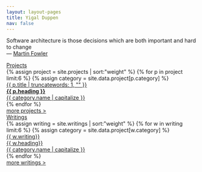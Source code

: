 ```yaml
---
layout: layout-pages
title: Yigal Duppen
nav: false
---
```


<!-- quote -->
<div class="grid">
<div class="page-balloon">
	<div class="page-balloon__quote">
		<p>Software architecture is those decisions which are both important and hard to change <br>— <a href="https://martinfowler.com/" target="_blank">Martin Fowler</a></p>
	</div>
</div>
</div>

<!-- tussenkop -->
<div class="tussenkop grijs-40">
	<a href="{{ site.baseurl }}/projects/">Projects</a>
</div>

<!-- projects -->
<div class="page-box work-grid">
{% assign project = site.projects | sort:"weight" %}
{% for p in project limit:6 %}
{% assign category = site.data.project[p.category] %}
<div class="page-badge work-grid-item">
	<a href="{{ p.url | prepend: site.baseurl }}">
		<div class="badge-projects bg-{{ category.color }} border-{{ category.color }}">
			<div class="badge-projects__kop {{ category.color }}">
				{{ p.title | truncatewords: 1, "" }}
			</div>
			<div class="badge-projects__heading }}">
				<strong>{{ p.heading }}</strong>
			</div>
			<div class="badge-projects__streep body-{{ category.color }}"></div>
			<div class="badge-projects__category {{ category.color }}">
				{{ category.name | capitalize }}
			</div>
		</div>
	</a>
</div>
{% endfor %}
</div>

<!-- tussenkoppen -->
<div class="tussenkop-more aqua">
<a href="{{ site.baseurl }}/projects/">
	more projects >
</a>
</div>
<div class="clear"></div>
<div class="tussenkop grijs-40">
	<a href="{{ site.baseurl }}/writings/">Writings</a>
</div>

<!-- writings -->
<div class="page-box work-grid">
{% assign writing = site.writings | sort:"weight" %}
{% for w in writing limit:6 %}
{% assign category = site.data.project[w.category] %}
<div class="page-badge work-grid-item">
	<a href="{{ w.url | prepend: site.baseurl }}" class="grijs-50">
		<div class="badge-writings bg-writing-{{ category.color }}">
			<div class="badge-writings__sub {{ category.color }}">
				{{ w.writing}}
			</div>
			<div class="badge-writings__kop">
					{{ w.heading}}
			</div>
			<div class="badge-writings__streep body-grijs-50"></div>
			<div class="badge-writings__category {{ category.color }}">
				{{ category.name | capitalize }}
			</div>
		</div>
	</a>
</div>
{% endfor %}
</div>



<!-- tussenkop -->
<div class="tussenkop-more aqua">
<a href="{{ site.baseurl }}/writings/">
	more writings >
</a>
</div>